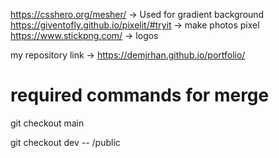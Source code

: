 https://csshero.org/mesher/ -> Used for gradient background
https://giventofly.github.io/pixelit/#tryit -> make photos pixel
https://www.stickpng.com/ -> logos

my repository link -> https://demjrhan.github.io/portfolio/

# required commands for merge

git checkout main

git checkout dev -- /public



